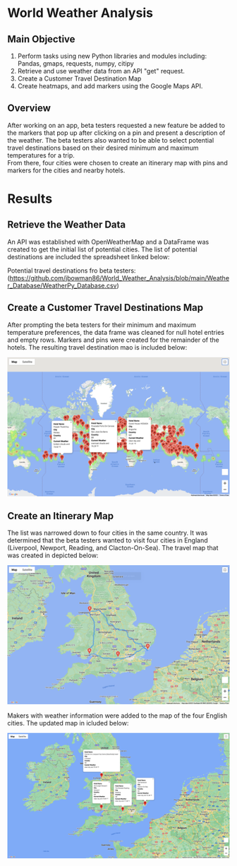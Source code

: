 # World Weather Analysis

## Main Objective

1. Perform tasks using new Python libraries and modules including: Pandas, gmaps, requests, numpy, citipy
2. Retrieve and use weather data from an API "get" request.
3. Create a Customer Travel Destination Map
4. Create heatmaps, and add markers using the Google Maps API.

## Overview

After working on an app, beta testers requested a new feature be added to the markers that pop up after clicking on a pin and present a description of the weather.  The beta testers also wanted to be able to select potential travel destinations based on their desired minimum and maximum temperatures for a trip.   
From there, four cities were chosen to create an itinerary map with pins and markers for the cities and nearby hotels.

# Results

## Retrieve the Weather Data

An API was established with OpenWeatherMap and a DataFrame was created to get the initial list of potential cities.  The list of potential destinations are included the spreadsheet linked below:

Potential travel destinations fro beta testers:
(https://github.com/jbowman86/World_Weather_Analysis/blob/main/Weather_Database/WeatherPy_Database.csv)

## Create a Customer Travel Destinations Map

After prompting the beta testers for their minimum and maximum temperature preferences, the data frame was cleaned for null hotel entries and empty rows.  Markers and pins were created for the remainder of the hotels.  The resulting travel destination mao is included below:

![Pic 2](https://github.com/jbowman86/World_Weather_Analysis/blob/main/Vacation_Search/WeatherPy_vacation_map.png)

## Create an Itinerary Map

The list was narrowed down to four cities in the same country.  It was determined that the beta testers wanted to visit four cities in England (Liverpool, Newport, Reading, and Clacton-On-Sea).  The travel map that was created in depicted below:

![Pic 3](https://github.com/jbowman86/World_Weather_Analysis/blob/main/Vacation_Itinerary/WeatherPy_travel_map.png)

Makers with weather information were added to the map of the four English cities.  The updated map in icluded below:

![Pic 4](https://github.com/jbowman86/World_Weather_Analysis/blob/main/Vacation_Itinerary/WeatherPy_travel_map_markers.png)

